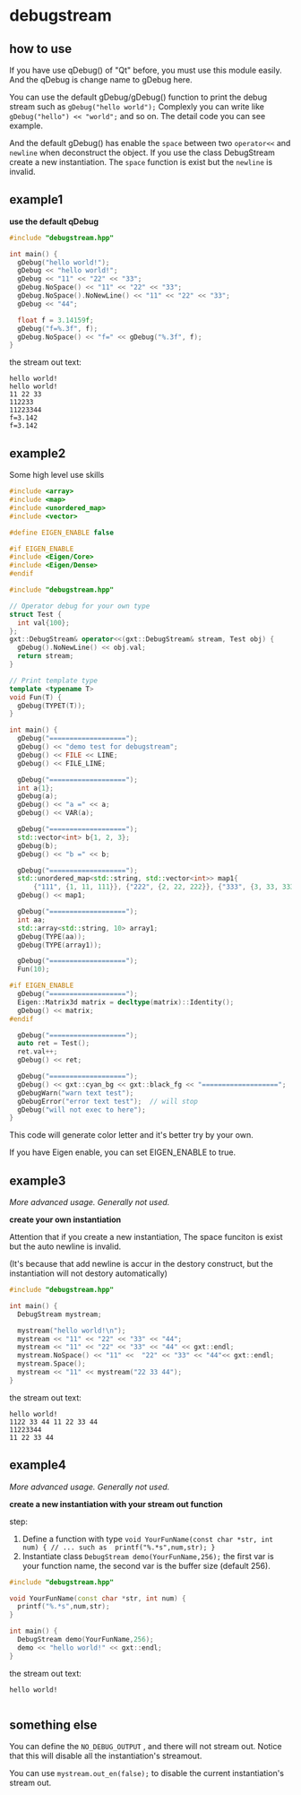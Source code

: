 # debugstream

## how to use

If you have use qDebug() of "Qt" before, you must use this module easily. And the qDebug is change name to gDebug here.

You can use the default gDebug/gDebug() function to print the debug stream such as `gDebug("hello world");`
Complexly you can write like `gDebug("hello") << "world";` and so on.  The detail code you can see example.

And the default gDebug() has enable the `space` between two `operator<<` and `newline` when deconstruct the object.
If you use the class DebugStream create a new instantiation. The `space` function is exist but the `newline` is invalid.

## example1

**use the default qDebug**

```c++
#include "debugstream.hpp"

int main() {
  gDebug("hello world!");
  gDebug << "hello world!";
  gDebug << "11" << "22" << "33";
  gDebug.NoSpace() << "11" << "22" << "33";
  gDebug.NoSpace().NoNewLine() << "11" << "22" << "33";
  gDebug << "44";

  float f = 3.14159f;
  gDebug("f=%.3f", f);
  gDebug.NoSpace() << "f=" << gDebug("%.3f", f);
}
```

the stream out text:

```
hello world!
hello world!
11 22 33
112233
11223344
f=3.142
f=3.142

```

## example2

Some high level use skills

```cpp
#include <array>
#include <map>
#include <unordered_map>
#include <vector>

#define EIGEN_ENABLE false

#if EIGEN_ENABLE
#include <Eigen/Core>
#include <Eigen/Dense>
#endif

#include "debugstream.hpp"

// Operator debug for your own type
struct Test {
  int val{100};
};
gxt::DebugStream& operator<<(gxt::DebugStream& stream, Test obj) {
  gDebug().NoNewLine() << obj.val;
  return stream;
}

// Print template type
template <typename T>
void Fun(T) {
  gDebug(TYPET(T));
}

int main() {
  gDebug("===================");
  gDebug() << "demo test for debugstream";
  gDebug() << FILE << LINE;
  gDebug() << FILE_LINE;

  gDebug("===================");
  int a{1};
  gDebug(a);
  gDebug() << "a =" << a;
  gDebug() << VAR(a);

  gDebug("===================");
  std::vector<int> b{1, 2, 3};
  gDebug(b);
  gDebug() << "b =" << b;

  gDebug("===================");
  std::unordered_map<std::string, std::vector<int>> map1{
      {"111", {1, 11, 111}}, {"222", {2, 22, 222}}, {"333", {3, 33, 333}}};
  gDebug() << map1;

  gDebug("===================");
  int aa;
  std::array<std::string, 10> array1;
  gDebug(TYPE(aa));
  gDebug(TYPE(array1));

  gDebug("===================");
  Fun(10);

#if EIGEN_ENABLE
  gDebug("===================");
  Eigen::Matrix3d matrix = decltype(matrix)::Identity();
  gDebug() << matrix;
#endif

  gDebug("===================");
  auto ret = Test();
  ret.val++;
  gDebug() << ret;

  gDebug("===================");
  gDebug() << gxt::cyan_bg << gxt::black_fg << "===================";
  gDebugWarn("warn text test");
  gDebugError("error text test");  // will stop
  gDebug("will not exec to here");
}

```

This code will generate color letter and it's better try by your own.

If you have Eigen enable, you can set EIGEN_ENABLE to true.

## example3


*More advanced usage. Generally not used.*


**create your own instantiation**

Attention that if you create a new instantiation, The space funciton is exist but the auto newline is invalid.

(It's because that add newline is accur in the destory construct, but the instantiation will not destory automatically)

```c++
#include "debugstream.hpp"

int main() {
  DebugStream mystream;

  mystream("hello world!\n");
  mystream << "11" << "22" << "33" << "44";
  mystream << "11" << "22" << "33" << "44" << gxt::endl;
  mystream.NoSpace() << "11" <<  "22" << "33" << "44"<< gxt::endl;
  mystream.Space();
  mystream << "11" << mystream("22 33 44");
}
```

the stream out text:

```
hello world!
1122 33 44 11 22 33 44
11223344
11 22 33 44
```



## example4

*More advanced usage. Generally not used.*

**create a new instantiation with your stream out function**

step:
1. Define a function with type `void YourFunName(const char *str, int num) {
   // ... such as  printf("%.*s",num,str); }`
2. Instantiate class `DebugStream demo(YourFunName,256);` the first var is your function name, the second var is the buffer size (default 256).

```c++
#include "debugstream.hpp"

void YourFunName(const char *str, int num) {
  printf("%.*s",num,str);
}

int main() {
  DebugStream demo(YourFunName,256);
  demo << "hello world!" << gxt::endl;
}
```

the stream out text:

```
hello world!


```

## something else

You can define the `NO_DEBUG_OUTPUT` , and there will not stream out. Notice that this will disable all the instantiation's streamout.

You can use `mystream.out_en(false);` to disable the current instantiation's stream out.

